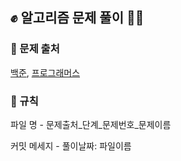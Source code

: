 ## ✊ 알고리즘 문제 풀이 ✊🏻


### 📕 문제 출처
<a href="https://www.acmicpc.net/">백준</a>, <a href="https://programmers.co.kr/">프로그래머스</a><br>



### 📕 규칙
파일 명 - 문제출처_단계_문제번호_문제이름 <br>



커밋 메세지 - 풀이날짜: 파일이름 <br>

